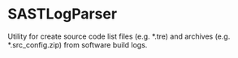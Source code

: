 # SASTLogParser
Utility for create source code list files (e.g. *.tre) and archives (e.g. *.src_config.zip) from software build logs.
